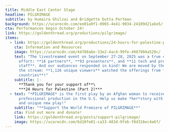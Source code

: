 ```yaml
---
title: Middle East Center Stage
headline: PILGRIMAGE
subtitle: by Humaira Ghilzai and Bridgette Dutta Portman
background: https://ucarecdn.com/ee01a9f1-0965-4e41-9034-24109d21abe5/
cta: Performances begin October 24!
link: https://goldenthread.org/productions/pilgrimage/
items:
  - link: https://goldenthread.org/productions/24-hours-for-palestine-part-2/
    cta: Information and Resources
    image: https://ucarecdn.com/44788a6e-33e2-4ac4-99fe-4987904a520c/
    text: "The livestreamed event on September 27-28, 2025 was a true communal
      effort: **16 partners**, **93 presenters**, and **11 tech and producing
      staff**. And our audiences responded in kind! We are moved by the reach of
      the stream: **1,126 unique viewers** watched the offerings from **42
      countries**!"
    subtitle: |-
      **Thank you for your support of**\
      ***2﻿4 Hours for Palestine (Part 2)***
  - text: "*PILGRIMAGE* is the first play by an Afghan woman to receive a
      professional production in the U.S. Help us make *her*story with this rare
      and unique new play!"
    subtitle: "**S﻿upport the World Premiere of PILGRIMAGE**"
    cta: Find out more and donate!
    link: https://goldenthread.org/posts/support-pilgrimage/
    image: https://ucarecdn.com/6d10fe01-ca33-483d-9feb-f8d316ec4a6f/
---
```

